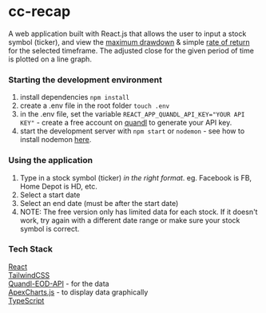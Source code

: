 # cc-recap

A web application built with React.js that allows the user to input a stock symbol (ticker), and view the [maximum drawdown](https://www.investopedia.com/terms/m/maximum-drawdown-mdd.asp) & simple [rate of return](https://www.investopedia.com/terms/r/rateofreturn.asp) for the selected timeframe. The adjusted close for the given period of time is plotted on a line graph.

### Starting the development environment

1. install dependencies ``` npm install ```
2. create a .env file in the root folder ``` touch .env ```
3. in the .env file, set the variable ```REACT_APP_QUANDL_API_KEY="YOUR API KEY"``` - create a free account on [quandl](https://www.quandl.com/) to generate your API key.
4. start the development server with ``` npm start ``` or ``` nodemon ``` - see how to install nodemon [here](https://www.npmjs.com/package/nodemon).


### Using the application

1. Type in a stock symbol (ticker) *in the right format*. eg. Facebook is FB, Home Depot is HD, etc.
2. Select a start date
3. Select an end date (must be after the start date)
4. NOTE: The free version only has limited data for each stock. If it doesn't work, try again with a different date range or make sure your stock symbol is correct.


### Tech Stack

[React](reactjs.org)  
[TailwindCSS](tailwindcss.com)  
[Quandl-EOD-API](https://www.quandl.com/data/EOD-End-of-Day-US-Stock-Prices) - for the data  
[ApexCharts.js](https://apexcharts.com/) - to display data graphically   
[TypeScript](https://www.typescriptlang.org/)


